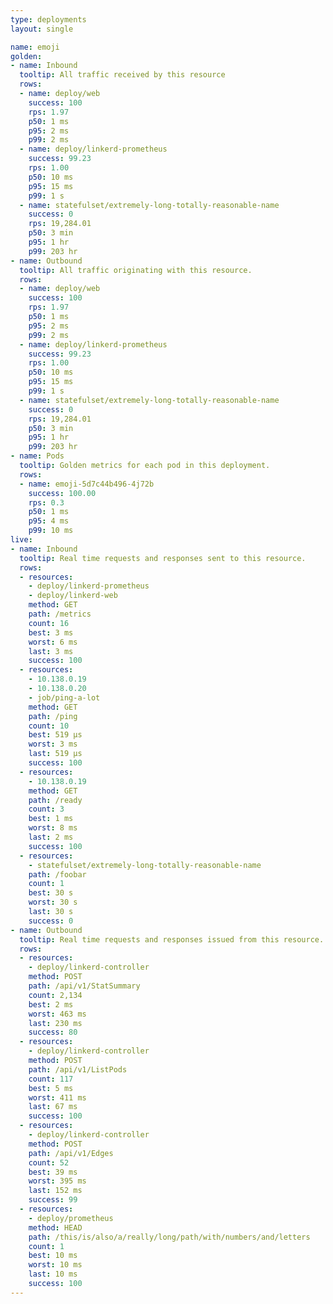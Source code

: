 ```yaml
---
type: deployments
layout: single

name: emoji
golden:
- name: Inbound
  tooltip: All traffic received by this resource
  rows:
  - name: deploy/web
    success: 100
    rps: 1.97
    p50: 1 ms
    p95: 2 ms
    p99: 2 ms
  - name: deploy/linkerd-prometheus
    success: 99.23
    rps: 1.00
    p50: 10 ms
    p95: 15 ms
    p99: 1 s
  - name: statefulset/extremely-long-totally-reasonable-name
    success: 0
    rps: 19,284.01
    p50: 3 min
    p95: 1 hr
    p99: 203 hr
- name: Outbound
  tooltip: All traffic originating with this resource.
  rows:
  - name: deploy/web
    success: 100
    rps: 1.97
    p50: 1 ms
    p95: 2 ms
    p99: 2 ms
  - name: deploy/linkerd-prometheus
    success: 99.23
    rps: 1.00
    p50: 10 ms
    p95: 15 ms
    p99: 1 s
  - name: statefulset/extremely-long-totally-reasonable-name
    success: 0
    rps: 19,284.01
    p50: 3 min
    p95: 1 hr
    p99: 203 hr
- name: Pods
  tooltip: Golden metrics for each pod in this deployment.
  rows:
  - name: emoji-5d7c44b496-4j72b
    success: 100.00
    rps: 0.3
    p50: 1 ms
    p95: 4 ms
    p99: 10 ms
live:
- name: Inbound
  tooltip: Real time requests and responses sent to this resource.
  rows:
  - resources:
    - deploy/linkerd-prometheus
    - deploy/linkerd-web
    method: GET
    path: /metrics
    count: 16
    best: 3 ms
    worst: 6 ms
    last: 3 ms
    success: 100
  - resources:
    - 10.138.0.19
    - 10.138.0.20
    - job/ping-a-lot
    method: GET
    path: /ping
    count: 10
    best: 519 µs
    worst: 3 ms
    last: 519 µs
    success: 100
  - resources:
    - 10.138.0.19
    method: GET
    path: /ready
    count: 3
    best: 1 ms
    worst: 8 ms
    last: 2 ms
    success: 100
  - resources:
    - statefulset/extremely-long-totally-reasonable-name
    path: /foobar
    count: 1
    best: 30 s
    worst: 30 s
    last: 30 s
    success: 0
- name: Outbound
  tooltip: Real time requests and responses issued from this resource.
  rows:
  - resources:
    - deploy/linkerd-controller
    method: POST
    path: /api/v1/StatSummary
    count: 2,134
    best: 2 ms
    worst: 463 ms
    last: 230 ms
    success: 80
  - resources:
    - deploy/linkerd-controller
    method: POST
    path: /api/v1/ListPods
    count: 117
    best: 5 ms
    worst: 411 ms
    last: 67 ms
    success: 100
  - resources:
    - deploy/linkerd-controller
    method: POST
    path: /api/v1/Edges
    count: 52
    best: 39 ms
    worst: 395 ms
    last: 152 ms
    success: 99
  - resources:
    - deploy/prometheus
    method: HEAD
    path: /this/is/also/a/really/long/path/with/numbers/and/letters
    count: 1
    best: 10 ms
    worst: 10 ms
    last: 10 ms
    success: 100
---
```

